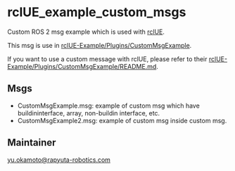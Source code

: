 # rclUE_example_custom_msgs
Custom ROS 2 msg example which is used with [rclUE](https://github.com/rapyuta-robotics/rclUE).

This msg is use in [rclUE-Example/Plugins/CustomMsgExample](https://github.com/yuokamoto/rclUE-Examples/tree/custom_msg_example/Plugins/CustomMsgExample).

If you want to use a custom message with rclUE, please refer to their [rclUE-Example/Plugins/CustomMsgExample/README.md](https://github.com/yuokamoto/rclUE-Examples/blob/custom_msg_example/Plugins/CustomMsgExample/README.md).

## Msgs
- CustomMsgExample.msg: example of custom msg which have buildininterface, array, non-buildin interface, etc.
- CustomMsgExample2.msg: example of custom msg inside custom msg. 


## Maintainer

yu.okamoto@rapyuta-robotics.com